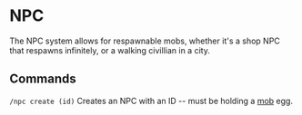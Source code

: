 # NPC

The NPC system allows for respawnable mobs, whether it's a shop NPC that respawns infinitely,
or a walking civillian in a city.

## Commands

`/npc create (id)` Creates an NPC with an ID -- must be holding a [mob](../item/mobs) egg.